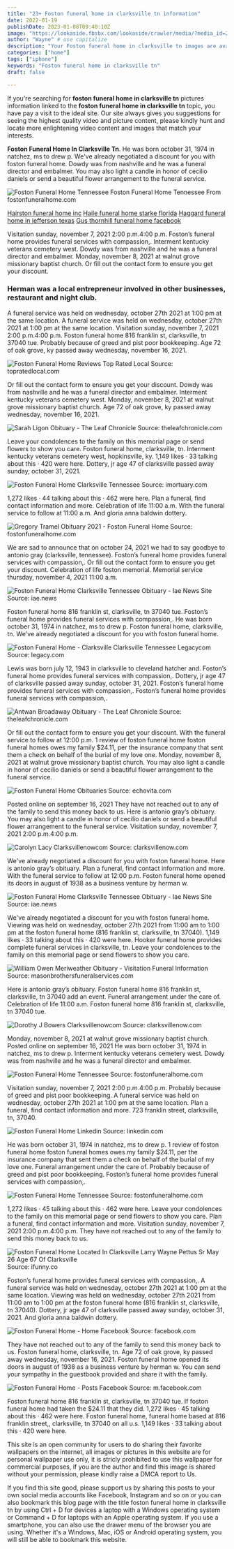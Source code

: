 ```yaml
---
title: "23+ Foston funeral home in clarksville tn information"
date: 2022-01-19
publishDate: 2023-01-08T09:40:10Z
image: "https://lookaside.fbsbx.com/lookaside/crawler/media/?media_id=2811624888955558"
author: "Wayne" # use capitalize
description: "Your Foston funeral home in clarksville tn images are available. Foston funeral home in clarksville tn are a topic that is being searched for and liked by netizens today. You can Download the Foston funeral home in clarksville tn files here. Get all royalty-free vectors."
categories: ["home"]
tags: ["iphone"]
keywords: "Foston funeral home in clarksville tn"
draft: false

---
```


If you're searching for **foston funeral home in clarksville tn** pictures information linked to the **foston funeral home in clarksville tn** topic, you have pay a visit to the ideal  site.  Our site always  gives you  suggestions  for seeing  the highest  quality video and picture  content, please kindly hunt and locate more enlightening video content and images  that match your interests.

**Foston Funeral Home In Clarksville Tn**. He was born october 31, 1974 in natchez, ms to drew p. We&#039;ve already negotiated a discount for you with foston funeral home. Dowdy was from nashville and he was a funeral director and embalmer. You may also light a candle in honor of cecilio daniels or send a beautiful flower arrangement to the funeral service.

![Foston Funeral Home Tennessee](https://fostonfuneralhome.com/images/Foston_Funeral_Home_Logo_New.png "Foston Funeral Home Tennessee")
Foston Funeral Home Tennessee From fostonfuneralhome.com

[Hairston funeral home inc](/hairston-funeral-home-inc/)
[Haile funeral home starke florida](/haile-funeral-home-starke-florida/)
[Haggard funeral home in jefferson texas](/haggard-funeral-home-in-jefferson-texas/)
[Gus thornhill funeral home facebook](/gus-thornhill-funeral-home-facebook/)

Visitation sunday, november 7, 2021 2:00 p.m.4:00 p.m. Foston’s funeral home provides funeral services with compassion,. Interment kentucky veterans cemetery west. Dowdy was from nashville and he was a funeral director and embalmer. Monday, november 8, 2021 at walnut grove missionary baptist church. Or fill out the contact form to ensure you get your discount.

### Herman was a local entrepreneur involved in other businesses, restaurant and night club.

A funeral service was held on wednesday, october 27th 2021 at 1:00 pm at the same location. A funeral service was held on wednesday, october 27th 2021 at 1:00 pm at the same location. Visitation sunday, november 7, 2021 2:00 p.m.4:00 p.m. Foston funeral home 816 franklin st, clarksville, tn 37040 tue. Probably because of greed and pist poor bookkeeping. Age 72 of oak grove, ky passed away wednesday, november 16, 2021.


![Foston Funeral Home Reviews Top Rated Local](https://d22s7xnafxduco.cloudfront.net/logos/foston-funeral-home-reviews-1513708230-logo.png "Foston Funeral Home Reviews Top Rated Local")
Source: topratedlocal.com

Or fill out the contact form to ensure you get your discount. Dowdy was from nashville and he was a funeral director and embalmer. Interment kentucky veterans cemetery west. Monday, november 8, 2021 at walnut grove missionary baptist church. Age 72 of oak grove, ky passed away wednesday, november 16, 2021.

![Sarah Ligon Obituary - The Leaf Chronicle](https://www.gannett-cdn.com/community-hub/images/prod/wave2/TEN209253-1.jpg?width=400&amp;fit=bounds "Sarah Ligon Obituary - The Leaf Chronicle")
Source: theleafchronicle.com

Leave your condolences to the family on this memorial page or send flowers to show you care. Foston funeral home, clarksville, tn. Interment kentucky veterans cemetery west, hopkinsville, ky. 1,149 likes · 33 talking about this · 420 were here. Dottery, jr age 47 of clarksville passed away sunday, october 31, 2021.

![Foston Funeral Home Clarksville Tennessee](https://www.imortuary.com/images/ph-images/10.jpg "Foston Funeral Home Clarksville Tennessee")
Source: imortuary.com

1,272 likes · 44 talking about this · 462 were here. Plan a funeral, find contact information and more. Celebration of life 11:00 a.m. With the funeral service to follow at 11:00 a.m. And gloria anna baldwin dottery.

![Gregory Tramel Obituary 2021 - Foston Funeral Home](https://s3.amazonaws.com/tukios-website-assets/2021/09/Li5UwRWRDKxFRI1Ncz6k.jpg "Gregory Tramel Obituary 2021 - Foston Funeral Home")
Source: fostonfuneralhome.com

We are sad to announce that on october 24, 2021 we had to say goodbye to antonio gray (clarksville, tennessee). Foston’s funeral home provides funeral services with compassion,. Or fill out the contact form to ensure you get your discount. Celebration of life foston memorial. Memorial service thursday, november 4, 2021 11:00 a.m.

![Foston Funeral Home Clarksville Tennessee Obituary - Iae News Site](https://i.pinimg.com/originals/c7/61/2b/c7612bbf8b4e689938b932587c3c058b.jpg "Foston Funeral Home Clarksville Tennessee Obituary - Iae News Site")
Source: iae.news

Foston funeral home 816 franklin st, clarksville, tn 37040 tue. Foston’s funeral home provides funeral services with compassion,. He was born october 31, 1974 in natchez, ms to drew p. Foston funeral home, clarksville, tn. We&#039;ve already negotiated a discount for you with foston funeral home.

![Foston Funeral Home - Clarksville Clarksville Tennessee Legacycom](https://cache.legacy.net/legacy/images/cobrands/TheLeafChronicle/photos/TEN200805-1_20210721.jpgx?v=0x00000000811a18e0&amp;option=3&amp;h=112&amp;w=112&amp;fc=ffffff "Foston Funeral Home - Clarksville Clarksville Tennessee Legacycom")
Source: legacy.com

Lewis was born july 12, 1943 in clarksville to cleveland hatcher and. Foston’s funeral home provides funeral services with compassion,. Dottery, jr age 47 of clarksville passed away sunday, october 31, 2021. Foston’s funeral home provides funeral services with compassion,. Foston’s funeral home provides funeral services with compassion,.

![Antwan Broadaway Obituary - The Leaf Chronicle](https://www.gannett-cdn.com/community-hub/images/prod/wave2out/TEN193773-1.jpg?width=400&amp;fit=bounds "Antwan Broadaway Obituary - The Leaf Chronicle")
Source: theleafchronicle.com

Or fill out the contact form to ensure you get your discount. With the funeral service to follow at 12:00 p.m. 1 review of foston funeral home foston funeral homes owes my family $24.11, per the insurance company that sent them a check on behalf of the burial of my love one. Monday, november 8, 2021 at walnut grove missionary baptist church. You may also light a candle in honor of cecilio daniels or send a beautiful flower arrangement to the funeral service.

![Foston Funeral Home Obituaries](https://www.echovita.com/storage/loc_street_view/0907/lsv_48907_8tk2_1626812293.jpg "Foston Funeral Home Obituaries")
Source: echovita.com

Posted online on september 16, 2021 They have not reached out to any of the family to send this money back to us. Here is antonio gray’s obituary. You may also light a candle in honor of cecilio daniels or send a beautiful flower arrangement to the funeral service. Visitation sunday, november 7, 2021 2:00 p.m.4:00 p.m.

![Carolyn Lacy Clarksvillenowcom](https://clarksvillenow.sagacom.com/files/2019/03/Carolyn-Lacy.jpg "Carolyn Lacy Clarksvillenowcom")
Source: clarksvillenow.com

We&#039;ve already negotiated a discount for you with foston funeral home. Here is antonio gray’s obituary. Plan a funeral, find contact information and more. With the funeral service to follow at 12:00 p.m. Foston funeral home opened its doors in august of 1938 as a business venture by herman w.

![Foston Funeral Home Clarksville Tennessee Obituary - Iae News Site](https://iae.news/wp-content/uploads/2021/10/5bfe69e8857b0aa50ad9bf974024e027.jpg "Foston Funeral Home Clarksville Tennessee Obituary - Iae News Site")
Source: iae.news

We&#039;ve already negotiated a discount for you with foston funeral home. Viewing was held on wednesday, october 27th 2021 from 11:00 am to 1:00 pm at the foston funeral home (816 franklin st, clarksville, tn 37040). 1,149 likes · 33 talking about this · 420 were here. Hooker funeral home provides complete funeral services in clarksville, tn. Leave your condolences to the family on this memorial page or send flowers to show you care.

![William Owen Meriweather Obituary - Visitation Funeral Information](https://cdn.f1connect.net/photo/tributes/t/9/r/600x314/4928530/William-Meriweather-1531479711.jpg "William Owen Meriweather Obituary - Visitation Funeral Information")
Source: masonbrothersfuneralservices.com

Here is antonio gray’s obituary. Foston funeral home 816 franklin st, clarksville, tn 37040 add an event. Funeral arrangement under the care of. Celebration of life 11:00 a.m. Foston funeral home 816 franklin st, clarksville, tn 37040 tue.

![Dorothy J Bowers Clarksvillenowcom](https://clarksvillenow.sagacom.com/files/2020/06/Dorothy-Bowers-1200x768.png "Dorothy J Bowers Clarksvillenowcom")
Source: clarksvillenow.com

Monday, november 8, 2021 at walnut grove missionary baptist church. Posted online on september 16, 2021 He was born october 31, 1974 in natchez, ms to drew p. Interment kentucky veterans cemetery west. Dowdy was from nashville and he was a funeral director and embalmer.

![Foston Funeral Home Tennessee](https://fostonfuneralhome.com/images/Foston_Funeral_Home_Logo_New.png "Foston Funeral Home Tennessee")
Source: fostonfuneralhome.com

Visitation sunday, november 7, 2021 2:00 p.m.4:00 p.m. Probably because of greed and pist poor bookkeeping. A funeral service was held on wednesday, october 27th 2021 at 1:00 pm at the same location. Plan a funeral, find contact information and more. 723 franklin street, clarksville, tn, 37040.

![Foston Funeral Home Linkedin](https://media-exp1.licdn.com/dms/image/C4E03AQHzYMCtKZAkOw/profile-displayphoto-shrink_100_100/0/1523715401419?e=2159024400&amp;v=beta&amp;t=ZSie0z-7VTbuQXAInGrPTvFg8eeqRst-YkrrN7cdiy4 "Foston Funeral Home Linkedin")
Source: linkedin.com

He was born october 31, 1974 in natchez, ms to drew p. 1 review of foston funeral home foston funeral homes owes my family $24.11, per the insurance company that sent them a check on behalf of the burial of my love one. Funeral arrangement under the care of. Probably because of greed and pist poor bookkeeping. Foston’s funeral home provides funeral services with compassion,.

![Foston Funeral Home Tennessee](https://fostonfuneralhome.com/images/Logo.jpg "Foston Funeral Home Tennessee")
Source: fostonfuneralhome.com

1,272 likes · 45 talking about this · 462 were here. Leave your condolences to the family on this memorial page or send flowers to show you care. Plan a funeral, find contact information and more. Visitation sunday, november 7, 2021 2:00 p.m.4:00 p.m. They have not reached out to any of the family to send this money back to us.

![Foston Funeral Home Located In Clarksville Larry Wayne Pettus Sr May 26 Age 67 Of Clarksville](https://img.ifunny.co/images/ff23d9946041b2d9b47e1c0ed20c74ad4459e4cbab7a1ac26676ab71c18d1b7c_1.jpg "Foston Funeral Home Located In Clarksville Larry Wayne Pettus Sr May 26 Age 67 Of Clarksville")
Source: ifunny.co

Foston’s funeral home provides funeral services with compassion,. A funeral service was held on wednesday, october 27th 2021 at 1:00 pm at the same location. Viewing was held on wednesday, october 27th 2021 from 11:00 am to 1:00 pm at the foston funeral home (816 franklin st, clarksville, tn 37040). Dottery, jr age 47 of clarksville passed away sunday, october 31, 2021. And gloria anna baldwin dottery.

![Foston Funeral Home - Home Facebook](https://lookaside.fbsbx.com/lookaside/crawler/media/?media_id=2811442088973838 "Foston Funeral Home - Home Facebook")
Source: facebook.com

They have not reached out to any of the family to send this money back to us. Foston funeral home, clarksville, tn. Age 72 of oak grove, ky passed away wednesday, november 16, 2021. Foston funeral home opened its doors in august of 1938 as a business venture by herman w. You can send your sympathy in the guestbook provided and share it with the family.

![Foston Funeral Home - Posts Facebook](https://lookaside.fbsbx.com/lookaside/crawler/media/?media_id=2811624888955558 "Foston Funeral Home - Posts Facebook")
Source: m.facebook.com

Foston funeral home 816 franklin st, clarksville, tn 37040 tue. If foston funeral home had taken the $24.11 that they did. 1,272 likes · 45 talking about this · 462 were here. Foston funeral home, funeral home based at 816 franklin street,, clarksville, tn 37040 on all u.s. 1,149 likes · 33 talking about this · 420 were here.

This site is an open community for users to do sharing their favorite wallpapers on the internet, all images or pictures in this website are for personal wallpaper use only, it is stricly prohibited to use this wallpaper for commercial purposes, if you are the author and find this image is shared without your permission, please kindly raise a DMCA report to Us.

If you find this site good, please support us by sharing this posts to your own social media accounts like Facebook, Instagram and so on or you can also bookmark this blog page with the title foston funeral home in clarksville tn by using Ctrl + D for devices a laptop with a Windows operating system or Command + D for laptops with an Apple operating system. If you use a smartphone, you can also use the drawer menu of the browser you are using. Whether it's a Windows, Mac, iOS or Android operating system, you will still be able to bookmark this website.
